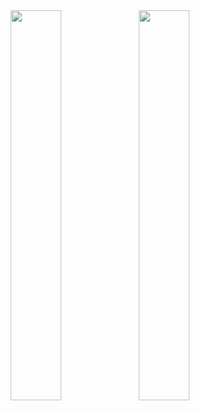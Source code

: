 <div align="center">
  <img src="https://media.giphy.com/media/1DEJwfwdknKZq/giphy.gif" width="40%">
  <img src="https://iconscout.com/lottie/chatgpt-8521191" width="40%">
</div>
